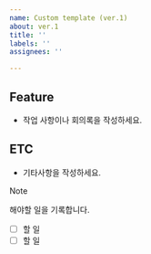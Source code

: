 ```yaml
---
name: Custom template (ver.1)
about: ver.1
title: ''
labels: ''
assignees: ''

---
```


## Feature
- 작업 사항이나 회의록을 작성하세요.

## ETC
- 기타사항을 작성하세요.

> [!NOTE]
> 해야할 일을 기록합니다.
> - [ ] 할 일
> - [ ] 할 일
